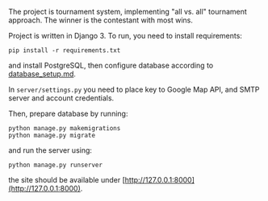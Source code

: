 The project is tournament system, implementing "all vs. all" tournament approach. The winner is the contestant with most wins.

Project is written in Django 3.
To run, you need to install requirements:
```
pip install -r requirements.txt
```

and install PostgreSQL, then configure database according to [database_setup.md](database_setup.md).

In `server/settings.py` you need to place key to Google Map API, and SMTP server and account credentials.

Then, prepare database by running:
```
python manage.py makemigrations
python manage.py migrate
```

and run the server using:
```
python manage.py runserver
```

the site should be available under [http://127.0.0.1:8000](http://127.0.0.1:8000).